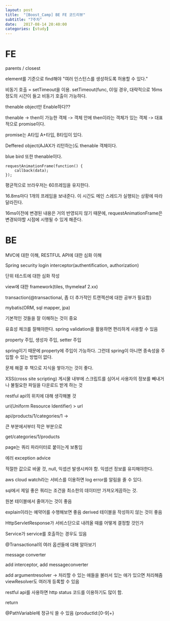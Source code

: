 ```yaml
---
layout: post
title:  "[Boost_Camp] BE FE 코드리뷰"
subtitle: "7주차"
date:   2017-08-14 20:40:00
categories: [study]
---
```


# FE #

parents / closest


element를 기준으로 find해야 "여러 인스턴스를 생성하도록 허용할 수 있다."

비동기 호출 = setTimeout을 이용. setTimeout(func, 0)일 경우, 대략적으로 16ms 정도의 시간이 들고 비동기 호출이 가능하다.




thenable object만 Enable하다??

thenable -> then이 가능한 객체 -> 객체 안에 then이라는 객체가 있는 객체 -> 대표적으로 promise이다.

promise는 A타입 A+타입, B타입이 있다.

Deffered object(AJAX가 리턴하는)도 thenable 객체이다.

blue bird 또한 thenable이다.


```
requestAnimationFrame(function() {
	callback(data);
});
```

평균적으로 브라우저는 60프레임을 유지한다.	

16.8ms마다 1개의 프레임을 보내준다. 이 시간도 메인 스레드가 실행되는 상황에 따라 달라진다.

16ms이전에 변경된 내용은 거의 반영되지 않기 때문에, requestAnimationFrame은 변경되야할 시점에 시행될 수 있게 해준다.


# BE #

MVC에 대한 이해, RESTFUL API에 대한 심화 이해

Spring security login interceptor(authentification, authorization)

단위 테스트에 대한 심화 작성

view에 대한 framework(tiles, thymeleaf 2.xx)

transaction(@transactional, 좀 더 추가적인 트랜젝션에 대한 공부가 필요함)

mybatis(ORM, sql mapper, jpa)

기본적인 것들을 잘 이해하는 것이 중요

유효성 체크를 잘해야한다. spring validation을 활용하면 편리하게 사용할 수 있음

property 주입, 생성자 주입, setter 주입

spring이기 때문에 property에 주입이 가능하다. 그런데 spring이 아니면 종속성을 주입할 수 있는 방법이 없다.

문제 해결 후 책으로 지식을 쌓아가는 것이 좋다.

XSS(cross site scripting) 게시물 내부에 스크립트를 심어서 사용자의 정보를 빼내거나 불필요한 파일을 다운로드 받게 하는 것



restful api의 위치에 대해 생각해볼 것

uri(Uniform Resource Identifier) > url


api/products/1/categories/1 ->

큰 부분에서부터 작은 부분으로

get/categories/1/products


page는 쿼리 파라미터로 붙이는게 보통임

에러 exception advice

적절한 값으로 바꿀 것, null, 익셉션 발생시켜야 함. 익셉션 정보를 유지해야한다.

aws cloud watch라는 서비스를 이용하면 log error를 알림을 줄 수 있다.

sql에서 제일 좋은 쿼리는 조건을 최소한의 데이터만 가져오게끔하는 것.

원본 테이블에서 줄여가는 것이 좋음

explain이라는 예약어를 수행해보면 좋음 derived 테이블을 작성하지 않는 것이 좋음



HttpServletResponse가 서비스단으로 내려올 때를 어떻게 결정할 것인가

Service가 service를 호출하는 경우도 있음


@Transactional의 여러 옵션들에 대해 알아보기

message converter

add interceptor, add messageconverter

add argumentresolver -> 처리할 수 있는 애들을 불러서 있는 애가 있으면 처리해줌 viewResolver도 여러개 등록할 수 있음


restful api를 사용하면 http status 코드를 이용하기도 많이 함.

return


@PathVariable에 정규식 쓸 수 있음
{productId:[0-9]+}